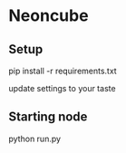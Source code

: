# Neoncube

Setup
-----

pip install -r requirements.txt

update settings to your taste


Starting node
-------------

python run.py
